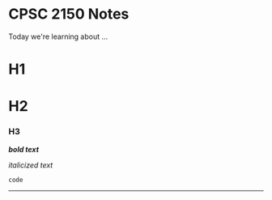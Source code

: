 # CPSC 2150 Notes 

Today we're learning about ...

# H1
# H2
### H3

***bold text***

*italicized text*

`code`

---
